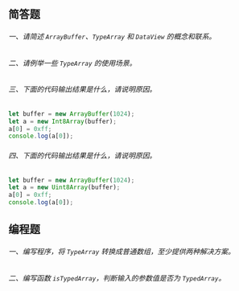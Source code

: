 ## 简答题

###### 一、请简述 `ArrayBuffer`、`TypeArray` 和 `DataView` 的概念和联系。

###### 二、请例举一些 `TypeArray` 的使用场景。

###### 三、下面的代码输出结果是什么，请说明原因。

```js
let buffer = new ArrayBuffer(1024);
let a = new Int8Array(buffer);
a[0] = 0xff;
console.log(a[0]);
```

###### 四、下面的代码输出结果是什么，请说明原因。

```js
let buffer = new ArrayBuffer(1024);
let a = new Uint8Array(buffer);
a[0] = 0xff;
console.log(a[0]);
```


## 编程题

###### 一、编写程序，将 `TypeArray` 转换成普通数组，至少提供两种解决方案。

###### 二、编写函数 `isTypedArray`，判断输入的参数值是否为 `TypedArray`。
